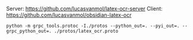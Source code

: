 
Server: https://github.com/lucasvanmol/latex-ocr-server
Client: https://github.com/lucasvanmol/obsidian-latex-ocr

```shell
python -m grpc_tools.protoc -I./protos --python_out=. --pyi_out=. --grpc_python_out=. ./protos/latex_ocr.proto
```
